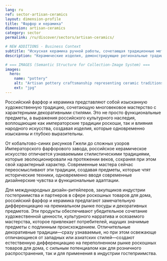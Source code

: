 ```yaml
---
lang: ru
ref: sector-artisan-ceramics
layout: dimension-profile
title: "Фарфор и керамика"
dimension: artisan-ceramics
category: sector
permalink: /ru/discover/sectors/artisan-ceramics/

# NEW ADDITIONS - Business Context
subtitle: "Искусная керамика ручной работы, сочетающая традиционные методы с современной дизайнерской эстетикой для создания отличительных функциональных произведений искусства"
description: "Керамические изделия, демонстрирующие региональные традиции и мастерство, предлагающие уникальные текстуры, глазури и формы для премиальных потребителей интерьера."

# === IMAGES (Semantic Structure for Collection-Image System) ===
images:
  hero:
    name: "pottery"
    alt: "Artisan pottery craftsmanship representing ceramic traditions and handmade quality"
    ext: "jpg"
---
```


Российский фарфор и керамика представляют собой изысканную художественную традицию, сочетающую многовековое мастерство с характерными декоративными стилями. Это не просто функциональные предметы, а выражения российского культурного наследия, воплощающие как императорские традиции роскоши, так и влияния народного искусства, создавая изделия, которые одновременно изысканны и глубоко выразительны.

От кобальтово-синих рисунков Гжели до сложных узоров Императорского фарфорового завода, российское керамическое искусство отличается узнаваемыми стилистическими традициями, которые эволюционировали на протяжении веков, сохраняя при этом свой характерный характер. Современные мастера сейчас переосмысливают эти традиции, создавая предметы, которые чтят исторические техники, одновременно вводя современные дизайнерские чувства и функциональные адаптации.

Для международных дизайн-ритейлеров, закупщиков индустрии гостеприимства и партнеров в сфере роскошных товаров для дома, российский фарфор и керамика предлагают замечательную дифференциацию на премиальном рынке посуды и декоративных предметов. Эти продукты обеспечивают убедительное сочетание художественной ценности, культурного нарратива и осязаемого мастерства, которое привлекает потребителей, ищущих значимые предметы с подлинным происхождением. Отличительные декоративные традиции—сразу узнаваемые, но при этом освежающе отличающиеся от западных или азиатских стилей—создают естественную дифференциацию на переполненном рынке роскошных товаров для дома, с сильным потенциалом как для розничного распространения, так и для применения в индустрии гостеприимства.
